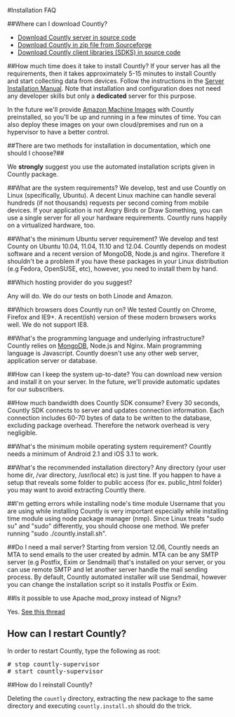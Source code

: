 #Installation FAQ

##Where can I download Countly?

* [Download Countly server in source code](http://github.com/Countly/countly-server)
* [Download Countly in zip file from Sourceforge](http://sf.net/projects/countly)
* [Download Countly client libraries (SDKS) in source code](/documentation/source/download-sdk)

##How much time does it take to install Countly?
If your server has all the requirements, then it takes approximately 5-15 minutes to install Countly and start collecting data from devices. Follow the instructions in the [Server Installation Manual](http://support.count.ly/kb/web-installation). Note that installation and configuration does not need any developer skills but only a **dedicated** server for this purpose.

In the future we'll provide [Amazon Machine Images](https://aws.amazon.com/amis) with Countly preinstalled, so you'll be up and running in a few minutes of time. You can also deploy these images on your own cloud/premises and run on a hypervisor to have a better control.

##There are two methods for installation in documentation, which one should I choose?##

We **strongly** suggest you use the automated installation scripts given in Countly package.

##What are the system requirements?
We develop, test and use Countly on Linux (specifically, Ubuntu). A decent Linux machine can handle several hundreds (if not thousands) requests per second coming from mobile devices. If your application is not Angry Birds or Draw Something, you can use a single server for all your hardware requirements. Countly runs happily on a virtualized hardware, too.

##What's the minimum Ubuntu server requirement?
We develop and test County on Ubuntu 10.04, 11.04, 11.10 and 12.04. Countly depends on modest software and a recent version of MongoDB, Node.js and nginx. Therefore it shouldn't be a problem if you have these packages in your Linux distribution (e.g Fedora, OpenSUSE, etc), however, you need to install them by hand.

##Which hosting provider do you suggest?

Any will do. We do our tests on both Linode and Amazon.

##Which browsers does Countly run on?
We tested Countly on Chrome, Firefox and IE9+. A recent(ish) version of these modern browsers works well. We do not support IE8.

##What's the programming language and underlying infrastructure?
Countly relies on [MongoDB](http://www.mongodb.org/), Node.js and Nginx. Main programming language is Javascript. Countly doesn't use any other web server, application server or database.

##How can I keep the system up-to-date?
You can download new version and install it on your server. In the future, we'll provide automatic updates for our subscribers.

##How much bandwidth does Countly SDK consume?
Every 30 seconds, Countly SDK connects to server and updates connection information. Each connection includes 60-70 bytes of data to be written to the database, excluding package overhead. Therefore the network overhead is very negligible.

##What's the minimum mobile operating system requirement?
Countly needs a minimum of Android 2.1 and iOS 3.1 to work.

##What's the recommended installation directory?
Any directory (your user home dir, /var directory, /usr/local etc) is just tine. If you happen to have a setup that reveals some folder to public access (for ex. public_html folder) you may want to avoid extracting Countly there.

##I'm getting errors while installing node's time module
Username that you are using while installing Countly is very important especially while installing time module using node package manager (nmp). Since Linux treats "sudo su" and "sudo" differently, you should choose one method. We prefer running "sudo ./countly.install.sh".

##Do I need a mail server?
Starting from version 12.06, Countly needs an MTA to send emails to the user created by admin. MTA can be any SMTP server (e.g Postfix, Exim or Sendmail) that's installed on your server, or you can use remote SMTP and let another server handle the mail sending process. By default, Countly automated installer will use Sendmail, however you can change the installation script so it installs Postfix or Exim.

##Is it possible to use Apache mod_proxy instead of Nignx?

Yes. [See this thread](http://support.count.ly/discussions/suggestions/16-apache2-proxy)

## How can I restart Countly?

In order to restart Countly, type the following as root:

<pre class="prettyprint">
# stop countly-supervisor
# start countly-supervisor
</pre>

##How do I reinstall Countly?

Deleting the `countly` directory, extracting the new package to the same directory and executing `countly.install.sh` should do the trick.

